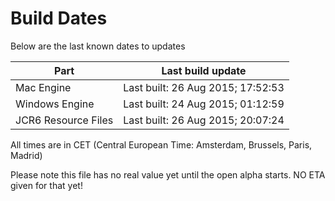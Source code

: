 # Build Dates

Below are the last known dates to updates

Part | Last build update
-----|-----
Mac Engine | Last built: 26 Aug 2015; 17:52:53
Windows Engine | Last built: 24 Aug 2015; 01:12:59
JCR6 Resource Files | Last built: 26 Aug 2015; 20:07:24
All times are in CET (Central European Time: Amsterdam, Brussels, Paris, Madrid)


Please note this file has no real value yet until the open alpha starts. NO ETA given for that yet!
